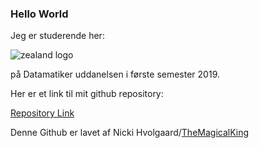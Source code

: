 ### Hello World
Jeg er studerende her:

![zealand logo](http://www.zealand.dk/wp-content/uploads/2019/01/Zealand_logo_black_RGB_1600px_72dpi.png)

på Datamatiker uddanelsen i første semester 2019.

Her er et link til mit github repository:

[Repository Link](https://github.com/TheMagicalKing/helloworld)

Denne Github er lavet af Nicki Hvolgaard/[TheMagicalKing](github.com/TheMagicalKing/)

